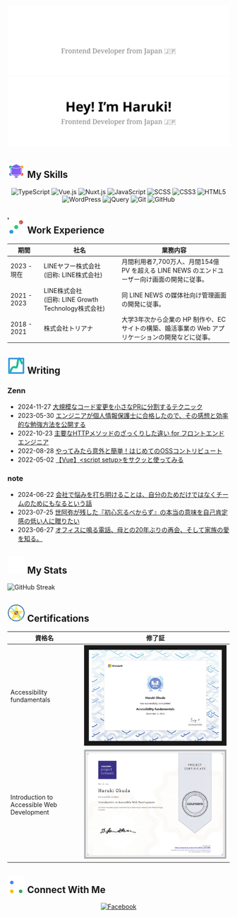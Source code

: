 <!-- ![メインビジュアル: 自己紹介（Hey! I'm Haruki! Frontend Developer from Japan）](images/main-visual.png) -->
<img src="./images/main-visual-dark.svg#gh-dark-mode-only" alt="SVG Animation: 波紋アニメーションと自己紹介（Hey! I'm Haruki! Frontend Developer from Japan）" />

<img src="./images/main-visual-light.svg#gh-light-mode-only" alt="SVG Animation: 波紋アニメーションと自己紹介（Hey! I'm Haruki! Frontend Developer from Japan）" />

## ![My Skills アイコン](./icons/icon-my-skills.svg) My Skills

<div align="center">
  <img src="https://img.shields.io/badge/-TypeScript-3178C6?style=for-the-badge&logo=typescript&logoColor=white" alt="TypeScript">
  <img src="https://img.shields.io/badge/-Vue.js-4FC08D?style=for-the-badge&logo=vue.js&logoColor=white" alt="Vue.js">
  <img src="https://img.shields.io/badge/-Nuxt.js-00DC82?style=for-the-badge&logo=nuxt.js&logoColor=white" alt="Nuxt.js">
  <img src="https://img.shields.io/badge/-JavaScript-F7DF1E?style=for-the-badge&logo=javascript&logoColor=black" alt="JavaScript">
  <img src="https://img.shields.io/badge/-SCSS-CC6699?style=for-the-badge&logo=sass&logoColor=white" alt="SCSS">
  <img src="https://img.shields.io/badge/-CSS3-1572B6?style=for-the-badge&logo=css3&logoColor=white" alt="CSS3">
  <img src="https://img.shields.io/badge/-HTML5-E34F26?style=for-the-badge&logo=html5&logoColor=white" alt="HTML5">
  <img src="https://img.shields.io/badge/-WordPress-21759B?style=for-the-badge&logo=wordpress&logoColor=white" alt="WordPress">
  <img src="https://img.shields.io/badge/-jQuery-0769AD?style=for-the-badge&logo=jquery&logoColor=white" alt="jQuery">
  <img src="https://img.shields.io/badge/-Git-F05032?style=for-the-badge&logo=git&logoColor=white" alt="Git">
  <img src="https://img.shields.io/badge/-GitHub-181717?style=for-the-badge&logo=github&logoColor=white" alt="GitHub">
</div>

## ![Work Experience アイコン](./icons/icon-work-experience.svg) Work Experience

<table style="width: 100%; border-collapse: collapse;">
  <thead>
    <tr>
      <th width="15%">期間</th>
      <th width="35%">社名</th>
      <th width="50%">業務内容</th>
    </tr>
  </thead>
  <tbody>
    <tr>
      <td>2023 - 現在</td>
      <td>LINEヤフー株式会社<br>(旧称: LINE株式会社)</td>
      <td>月間利用者7,700万人、月間154億 PV を超える LINE NEWS のエンドユーザー向け画面の開発に従事。</td>
    </tr>
    <tr>
      <td>2021 - 2023</td>
      <td>LINE株式会社<br>(旧称: LINE Growth Technology株式会社)</td>
      <td>同 LINE NEWS の媒体社向け管理画面の開発に従事。</td>
    </tr>
    <tr>
      <td>2018 - 2021</td>
      <td>株式会社トリアナ</td>
      <td>大学3年次から企業の HP 制作や、EC サイトの構築、婚活事業の Web アプリケーションの開発などに従事。</td>
    </tr>
  </tbody>
</table>


## ![Writing アイコン](./icons/icon-writing.svg) Writing

### Zenn

<!-- ZENN-POST-LIST:START -->
- 2024-11-27 [大規模なコード変更を小さなPRに分割するテクニック](https://zenn.dev/harryduck/articles/large-code-changes-into-smaller-prs)
- 2023-05-30 [エンジニアが個人情報保護士に合格したので、その感想と効率的な勉強方法を公開する](https://zenn.dev/harryduck/articles/2b9001e63eeeb1)
- 2022-10-23 [主要なHTTPメソッドのざっくりした違い for フロントエンドエンジニア](https://zenn.dev/harryduck/articles/2d7c1f1716833a)
- 2022-08-28 [やってみたら意外と簡単！はじめてのOSSコントリビュート](https://zenn.dev/harryduck/articles/00d700ef4d98fa)
- 2022-05-02 [【Vue】&lt;script setup&gt;をサクッと使ってみる](https://zenn.dev/harryduck/articles/7550e7fd938db5)<!-- ZENN-POST-LIST:END -->

### note

<!-- NOTE-POST-LIST:START -->
- 2024-06-22 [会社で悩みを打ち明けることは、自分のためだけではなくチームのためにもなるという話](https://note.com/okuda_haruki/n/nb95bf39a78ea)
- 2023-07-25 [世阿弥が残した『初心忘るべからず』の本当の意味を自己肯定感の低い人に贈りたい](https://note.com/okuda_haruki/n/n8c985351334e)
- 2023-06-27 [オフィスに鳴る電話、母との20年ぶりの再会、そして家族の愛を知る。](https://note.com/okuda_haruki/n/n48d2f31d49e9)<!-- NOTE-POST-LIST:END -->

## ![Stats アイコン](./icons/icon-stats.svg) My Stats

![GitHub Streak](https://github-readme-streak-stats.herokuapp.com/?user=haru0101)

## ![Certifications アイコン](./icons/icon-certifications.svg) Certifications

|資格名|修了証|
|-|-|
|Accessibility fundamentals|![Accessibility fundamentals の修了証](./images/image-accessibility-fundamentals.jpg)|
|Introduction to Accessible Web Development|![Introduction to Accessible Web Development の修了証](./images/image-introduction-to-accessible-web-development.jpg)|

## ![Connect With Me アイコン](./icons/icon-connect-with-me.svg) Connect With Me

<div align="center">
  <a href="https://www.facebook.com/haruki.okuda.0905/" target="_blank">
    <img src="https://img.shields.io/badge/-Facebook-1877F2?style=for-the-badge&logo=facebook&logoColor=white" alt="Facebook">
  </a>
</div>
